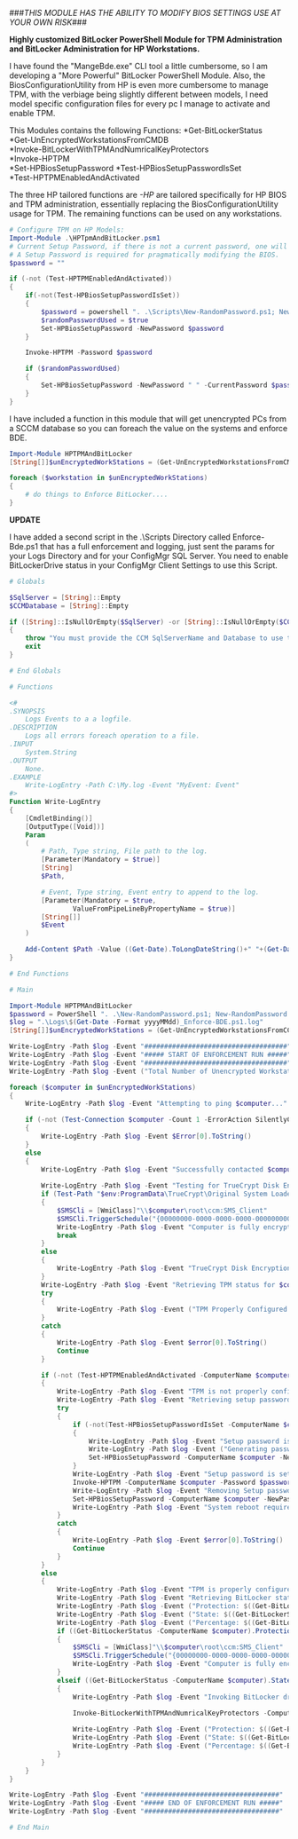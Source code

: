 ###*THIS MODULE HAS THE ABILITY TO MODIFY BIOS SETTINGS USE AT YOUR OWN RISK*###

**Highly customized BitLocker PowerShell Module for TPM Administration and BitLocker Administration for HP Workstations.**

I have found the "MangeBde.exe" CLI tool a little cumbersome, so I am developing a "More Powerful" BitLocker PowerShell Module.
Also, the BiosConfigurationUtility from HP is even more cumbersome to manage TPM, with the verbiage being slightly different between models, I need model specific configuration files for every pc I manage to activate and enable TPM.

This Modules contains the following Functions:
*Get-BitLockerStatus                                                                                                           
*Get-UnEncryptedWorkstationsFromCMDB                                                                                              
*Invoke-BitLockerWithTPMAndNumricalKeyProtectors                                                                                      
*Invoke-HPTPM                                                                                                                        
*Set-HPBiosSetupPassword
*Test-HPBiosSetupPasswordIsSet                                                                                                         
*Test-HPTPMEnabledAndActivated

The three HP tailored functions are *-HP* are tailored specifically for HP BIOS and TPM administration, essentially replacing the BiosConfigurationUtility usage for TPM.  The remaining functions can be used on any workstations.
```PowerShell
# Configure TPM on HP Models:
Import-Module .\HPTpmAndBitLocker.psm1
# Current Setup Password, if there is not a current password, one will randomly be generated, and removed after configuration completes.
# A Setup Password is required for pragmatically modifying the BIOS.
$password = ""

if (-not (Test-HPTPMEnabledAndActivated))
{
	if(-not(Test-HPBiosSetupPasswordIsSet))
	{
		$password = powershell ". .\Scripts\New-RandomPassword.ps1; New-RandomPassword -Length 14 -Lowercase -Uppercase -Numbers"
		$randomPasswordUsed = $true
		Set-HPBiosSetupPassword -NewPassword $password
	}

	Invoke-HPTPM -Password $password

	if ($randomPasswordUsed)
	{
		Set-HPBiosSetupPassword -NewPassword " " -CurrentPassword $password
	}
}
```
	
I have included a function in this module that will get unencrypted PCs from a SCCM database so you can foreach the value on the systems and enforce BDE.
```PowerShell
Import-Module HPTPMAndBitLocker
[String[]]$unEncryptedWorkStations = (Get-UnEncryptedWorkstationsFromCMDB -SqlServer SCCM_DB_Server -Database CM_ABC -IntergratedSecurity).ComputerName

foreach ($workstation in $unEncryptedWorkStations)
{
	# do things to Enforce BitLocker....
}
```
	
**UPDATE**

I have added a second script in the .\Scripts Directory called Enforce-Bde.ps1 that has a full enforcement and logging, just sent the params for your Logs Directory and for your ConfigMgr SQL Server.  You need to enable BitLockerDrive status in your ConfigMgr Client Settings to use this Script.
```PowerShell
# Globals

$SqlServer = [String]::Empty
$CCMDatabase = [String]::Empty

if ([String]::IsNullOrEmpty($SqlServer) -or [String]::IsNullOrEmpty($CCMDatabase))
{
	throw "You must provide the CCM SqlServerName and Database to use this script"
	exit
}

# End Globals

# Functions

<#
.SYNOPSIS
	Logs Events to a a logfile.
.DESCRIPTION
	Logs all errors foreach operation to a file.
.INPUT
    System.String
.OUTPUT
    None.
.EXAMPLE
	Write-LogEntry -Path C:\My.log -Event "MyEvent: Event"
#>
Function Write-LogEntry
{
	[CmdletBinding()]
	[OutputType([Void])]
	Param
	(
		# Path, Type string, File path to the log.
		[Parameter(Mandatory = $true)]
		[String]
		$Path,

		# Event, Type string, Event entry to append to the log.
		[Parameter(Mandatory = $true,
				ValueFromPipeLineByPropertyName = $true)]
		[String[]]
		$Event
	)

	Add-Content $Path -Value ((Get-Date).ToLongDateString()+" "+(Get-Date).ToLongTimeString()+": "+$Event)
}

# End Functions

# Main

Import-Module HPTPMAndBitLocker
$password = PowerShell ". .\New-RandomPassword.ps1; New-RandomPassword -Length 14 -Lowercase -Uppercase -Numbers"
$log = ".\Logs\$(Get-Date -Format yyyyMMdd)_Enforce-BDE.ps1.log"
[String[]]$unEncryptedWorkStations = (Get-UnEncryptedWorkstationsFromCCMDB -SqlServer $SqlServer -Database $CCMDatabase -IntergratedSecurity).ComputerName

Write-LogEntry -Path $log -Event "####################################"
Write-LogEntry -Path $log -Event "##### START OF ENFORCEMENT RUN #####"
Write-LogEntry -Path $log -Event "####################################"
Write-LogEntry -Path $log -Event ("Total Number of Unencrypted Workstations: $($unEncryptedWorkStations.Length)")

foreach ($computer in $unEncryptedWorkStations)
{
	Write-LogEntry -Path $log -Event "Attempting to ping $computer..."

	if (-not (Test-Connection $computer -Count 1 -ErrorAction SilentlyContinue))
	{
		Write-LogEntry -Path $log -Event $Error[0].ToString()
	}
	else
	{
		Write-LogEntry -Path $log -Event "Successfully contacted $computer."
			
		Write-LogEntry -Path $log -Event "Testing for TrueCrypt Disk Encryption on $computer..."
		if (Test-Path "$env:ProgramData\TrueCrypt\Original System Loader")
		{
			$SMSCli = [WmiClass]"\\$computer\root\ccm:SMS_Client"
			$SMSCli.TriggerSchedule("{00000000-0000-0000-0000-000000000002}") | Out-Null
			Write-LogEntry -Path $log -Event "Computer is fully encrypted with TrueCrypt Full Disk Encryption, triggering ccm software inventory cycle for $computer..."
			break
		}
		else
		{
			Write-LogEntry -Path $log -Event "TrueCrypt Disk Encryption not detected on $computer..."
		}
		Write-LogEntry -Path $log -Event "Retrieving TPM status for $computer..."
		try
		{
            Write-LogEntry -Path $log -Event ("TPM Properly Configured: $(Test-HPTPMEnabledAndActivated -ComputerName $computer)") 
		}
		catch
		{
			Write-LogEntry -Path $log -Event $error[0].ToString()
			Continue
		}

		if (-not (Test-HPTPMEnabledAndActivated -ComputerName $computer))
		{
			Write-LogEntry -Path $log -Event "TPM is not properly configured on $computer."
			Write-LogEntry -Path $log -Event "Retrieving setup password state on $computer..."
			try
			{
				if (-not(Test-HPBiosSetupPasswordIsSet -ComputerName $computer))
				{
					Write-LogEntry -Path $log -Event "Setup password is set: False"
					Write-LogEntry -Path $log -Event ("Generating password: " + ($password = powershell ". .\Scripts\New-RandomPassword.ps1; New-RandomPassword -Length 14 -Lowercase -Uppercase -Numbers"))
					Set-HPBiosSetupPassword -ComputerName $computer -NewPassword $password | %{ Write-LogEntry -Path $log -Event $_ }
				}
				Write-LogEntry -Path $log -Event "Setup password is set: True"
				Invoke-HPTPM -ComputerName $computer -Password $password | %{ Write-LogEntry -Path $log -Event $_ }
				Write-LogEntry -Path $log -Event "Removing Setup password from $computer..."
				Set-HPBiosSetupPassword -ComputerName $computer -NewPassword " " -CurrentPassword $password | %{ Write-LogEntry -Path $log -Event $_ }
				Write-LogEntry -Path $log -Event "System reboot required to complete TPM configuration.  BitLocker will be enforced on next run after reboot."
			}
			catch
			{
				Write-LogEntry -Path $log -Event $error[0].ToString()
				Continue
			}
		}
		else
		{
			Write-LogEntry -Path $log -Event "TPM is properly configured on $computer."
			Write-LogEntry -Path $log -Event "Retrieving BitLocker status on $computer..."
			Write-LogEntry -Path $log -Event ("Protection: $((Get-BitLockerStatus -ComputerName $computer).Protection)")
			Write-LogEntry -Path $log -Event ("State: $((Get-BitLockerStatus -ComputerName $computer).State)")
			Write-LogEntry -Path $log -Event ("Percentage: $((Get-BitLockerStatus -ComputerName $computer).Percentage)")
			if ((Get-BitLockerStatus -ComputerName $computer).Protection -eq "ProtectionOn")
			{
				$SMSCli = [WmiClass]"\\$computer\root\ccm:SMS_Client"
				$SMSCli.TriggerSchedule("{00000000-0000-0000-0000-000000000001}") | Out-Null
				Write-LogEntry -Path $log -Event "Computer is fully encrypted and protection is on, triggering ccm hardware inventory cycle for $computer..."
			}
			elseif ((Get-BitLockerStatus -ComputerName $computer).State -ne "EncryptionInProgress")
			{
				Write-LogEntry -Path $log -Event "Invoking BitLocker drive encryption on $computer."
			
				Invoke-BitLockerWithTPMAndNumricalKeyProtectors -ComputerName $computer -ADKeyBackup | Out-Null

				Write-LogEntry -Path $log -Event ("Protection: $((Get-BitLockerStatus -ComputerName $computer).Protection)")
				Write-LogEntry -Path $log -Event ("State: $((Get-BitLockerStatus -ComputerName $computer).State)")
				Write-LogEntry -Path $log -Event ("Percentage: $((Get-BitLockerStatus -ComputerName $computer).Percentage)")
			}
		}
	}
}

Write-LogEntry -Path $log -Event "##################################"
Write-LogEntry -Path $log -Event "##### END OF ENFORCEMENT RUN #####"
Write-LogEntry -Path $log -Event "##################################"

# End Main
```